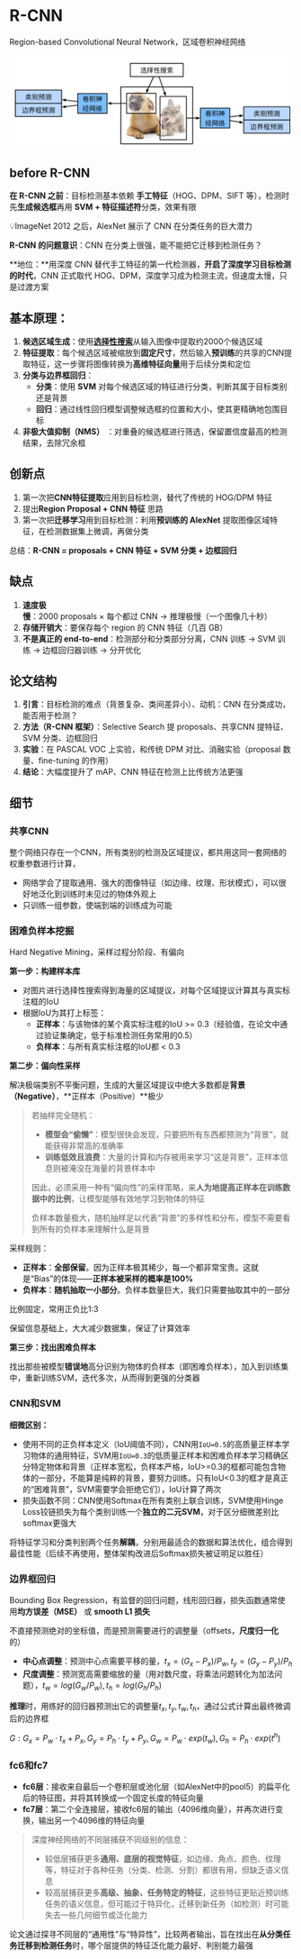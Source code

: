 # R-CNN

Region-based Convolutional Neural Network，区域卷积神经网络

![截屏2025-09-20 21.13.56](../assets/%E6%88%AA%E5%B1%8F2025-09-20%2021.13.56.png)

## before R-CNN

**在 R-CNN 之前**：目标检测基本依赖 **手工特征**（HOG、DPM、SIFT 等），检测时先**生成候选框**再用 **SVM + 特征描述符**分类，效果有限

:bulb:ImageNet 2012 之后，AlexNet 展示了 CNN 在分类任务的巨大潜力

**R-CNN 的问题意识**：CNN 在分类上很强，能不能把它迁移到检测任务？

**地位：**用深度 CNN 替代手工特征的第一代检测器，**开启了深度学习目标检测的时代**，CNN 正式取代 HOG、DPM，深度学习成为检测主流，但速度太慢，只是过渡方案

## 基本原理：

1. **候选区域生成**：使用[**选择性搜索**](相关知识.md#选择性搜索)从输入图像中提取约2000个候选区域
2. **特征提取**：每个候选区域被缩放到**固定尺寸**，然后输入**预训练**的共享的CNN提取特征，这一步骤将图像转换为**高维特征向量**用于后续分类和定位
3. **分类与边界框回归**：
    - **分类**：使用 **SVM** 对每个候选区域的特征进行分类，判断其属于目标类别还是背景
    - **回归**：通过线性回归模型调整候选框的位置和大小，使其更精确地包围目标
4. **非极大值抑制（NMS）** ：对重叠的候选框进行筛选，保留置信度最高的检测结果，去除冗余框

## 创新点

1. 第一次把**CNN特征提取**应用到目标检测，替代了传统的 HOG/DPM 特征
2. 提出**Region Proposal + CNN 特征** 思路
3. 第一次把**迁移学习**用到目标检测：利用**预训练的 AlexNet** 提取图像区域特征，在检测数据集上微调，再做分类

总结：**R-CNN = proposals + CNN 特征 + SVM 分类 + 边框回归**

## 缺点

1. **速度极慢**：2000 proposals × 每个都过 CNN → 推理极慢（一个图像几十秒）
2. **存储开销大**：要保存每个 region 的 CNN 特征（几百 GB）
3. **不是真正的 end-to-end**：检测部分和分类部分分离，CNN 训练 → SVM 训练 → 边框回归器训练 → 分开优化

## 论文结构

1. **引言**：目标检测的难点（背景复杂、类间差异小）、动机：CNN 在分类成功，能否用于检测？
2. **方法（R-CNN 框架）**：Selective Search 提 proposals、共享CNN 提特征、SVM 分类、边框回归
3. **实验**：在 PASCAL VOC 上实验，和传统 DPM 对比、消融实验（proposal 数量、fine-tuning 的作用）
4. **结论**：大幅度提升了 mAP、CNN 特征在检测上比传统方法更强

## 细节

### 共享CNN

整个网络只存在一个CNN，所有类别的检测及区域提议，都共用这同一套网络的权重参数进行计算，

- 网络学会了提取通用、强大的图像特征（如边缘、纹理、形状模式），可以很好地泛化到训练时未见过的物体外观上
- 只训练一组参数，使端到端的训练成为可能

### 困难负样本挖掘

Hard Negative Mining，采样过程分阶段、有偏向

**第一步：构建样本库**

- 对图片进行选择性搜索得到海量的区域提议，对每个区域提议计算其与真实标注框的IoU
- 根据IoU为其打上标签：
    - **正样本**：与该物体的某个真实标注框的IoU >= 0.3（经验值，在论文中通过验证集确定，低于标准检测任务常用的0.5）
    - **负样本**：与所有真实标注框的IoU都 < 0.3

**第二步：偏向性采样**

解决极端类别不平衡问题，生成的大量区域提议中绝大多数都是**背景（Negative）**，**正样本（Positive）**极少

> 若抽样完全随机：
>
> - **模型会“偷懒”**：模型很快会发现，只要把所有东西都预测为“背景”，就能获得非常高的准确率
> - **训练低效且浪费**：大量的计算和内存被用来学习“这是背景”，正样本信息则被淹没在海量的背景样本中
>
> 因此，必须采用一种有“偏向性”的采样策略，来**人为地提高正样本在训练数据中的比例**，让模型能够有效地学习到物体的特征
>
> 负样本数量极大，随机抽样足以代表“背景”的多样性和分布，模型不需要看到所有的负样本来理解什么是背景

采样规则：

- **正样本**：**全部保留**。因为正样本极其稀少，每一个都非常宝贵。这就是“Bias”的体现——**正样本被采样的概率是100%**
- **负样本**：**随机抽取一小部分**。负样本数量巨大，我们只需要抽取其中的一部分

比例固定，常用正负比1:3

保留信息基础上，大大减少数据集，保证了计算效率

**第三步：找出困难负样本**

找出那些被模型**错误地**高分识别为物体的负样本（即困难负样本），加入到训练集中，重新训练SVM，迭代多次，从而得到更强的分类器

### CNN和SVM

**细微区别：**

- 使用不同的正负样本定义（IoU阈值不同），CNN用`IoU=0.5`的高质量正样本学习物体的通用特征，SVM用`IoU=0.3`的低质量正样本和困难负样本学习精确区分特定物体和背景（正样本宽松，负样本严格，IoU>=0.3的框都可能包含物体的一部分，不能算是纯粹的背景，要努力训练。只有IoU<0.3的框才是真正的“困难背景”，SVM需要学会拒绝它们），IoU计算了两次
- 损失函数不同：CNN使用Softmax在所有类别上联合训练，SVM使用Hinge Loss铰链损失为每个类别训练一个**独立的二元SVM**，对于区分细微差别比softmax更强大

将特征学习和分类判别两个任务**解耦**，分别用最适合的数据和算法优化，组合得到最佳性能（后续不再使用，整体架构改进后Softmax损失被证明足以胜任）

### 边界框回归

Bounding Box Regression，有监督的回归问题，线形回归器，损失函数通常使用**均方误差（MSE）** 或 **smooth L1 损失**

不直接预测绝对的坐标值，而是预测需要进行的调整量（offsets，**尺度归一化**的）

- **中心点调整**：预测中心点需要平移的量，$t_x = (G_x-P_x)/P_w,t_y = (G_y-P_y)/P_h$
- **尺度调整**：预测宽高需要缩放的量（用对数尺度，将乘法问题转化为加法问题），$t_w=log(G_w/P_w), t_h=log(G_h/P_h)$

**推理**时，用练好的回归器预测出它的调整量$t_x,t_y,t_w,t_h$，通过公式计算出最终微调后的边界框

$G:G_x = P_w \cdot t_x + P_x,G_y = P_h \cdot t_y + P_y, G_w = P_w \cdot exp(t_w),G_h=P_h \cdot exp(t^h)$

### fc6和fc7

- **fc6层**：接收来自最后一个卷积层或池化层（如AlexNet中的pool5）的扁平化后的特征图，并将其转换成一个固定长度的特征向量
- **fc7层**：第二个全连接层，接收fc6层的输出（4096维向量），并再次进行变换，输出另一个4096维的特征向量

> 深度神经网络的不同层捕获不同级别的信息：
>
> - 较低层捕获更多**通用、底层的视觉特征**，如边缘、角点、颜色、纹理等，特征对于各种任务（分类、检测、分割）都很有用，但缺乏语义信息
> - 较高层捕获更多**高级、抽象、任务特定的特征**，这些特征更贴近预训练任务的语义信息，但可能过于特异化，迁移到新任务（如检测）时可能失去一些几何细节或泛化能力

论文通过探寻不同层的“通用性”与“特异性”，比较两者输出，旨在找出在**从分类任务迁移到检测任务**时，哪个层提供的特征泛化能力最好、判别能力最强


